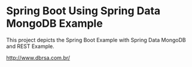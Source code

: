 # Spring Boot Using Spring Data MongoDB Example

This project depicts the Spring Boot Example with Spring Data MongoDB and REST Example.

http://www.dbrsa.com.br/